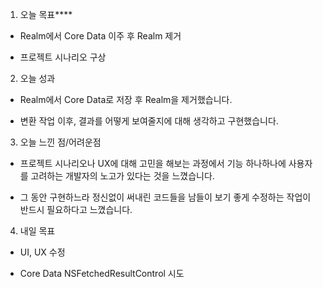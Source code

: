 1. 오늘 목표****

- Realm에서 Core Data 이주 후 Realm 제거

- 프로젝트 시나리오 구상



2. 오늘 성과

- Realm에서 Core Data로 저장 후 Realm을 제거했습니다. 

- 변환 작업 이후, 결과를 어떻게 보여줄지에 대해 생각하고 구현했습니다.



3. 오늘 느낀 점/어려운점

- 프로젝트 시나리오나 UX에 대해 고민을 해보는 과정에서 기능 하나하나에 사용자를 고려하는 개발자의 노고가 있다는 것을 느꼈습니다.

- 그 동안 구현하느라 정신없이 써내린 코드들을 남들이 보기 좋게 수정하는 작업이 반드시 필요하다고 느꼈습니다.



4. 내일 목표

- UI, UX 수정

- Core Data NSFetchedResultControl 시도